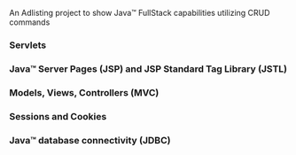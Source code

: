 An Adlisting project to show Java™ FullStack capabilities utilizing CRUD commands 

### Servlets
### Java™ Server Pages (JSP) and JSP Standard Tag Library (JSTL)
### Models, Views, Controllers (MVC)
### Sessions and Cookies
### Java™ database connectivity (JDBC)

